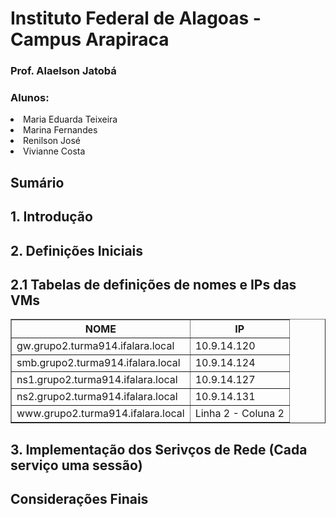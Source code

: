 # Instituto Federal de Alagoas - Campus Arapiraca
### Prof. Alaelson Jatobá

### Alunos:
<li>Maria Eduarda Teixeira</li>
<li>Marina Fernandes</li>
<li>Renilson José</li>
<li>Vivianne Costa</li>

## Sumário

## 1. Introdução

## 2. Definições Iniciais
## 2.1 Tabelas de definições de nomes e IPs das VMs
<table border="1">    
  <tr>
    <th>NOME</th>
    <th>IP</th>
  </tr>        
  <tr>
    <td>gw.grupo2.turma914.ifalara.local</td>
    <td>10.9.14.120</td>
  </tr>
  <tr>
    <td>smb.grupo2.turma914.ifalara.local</td>
    <td>10.9.14.124</td>
  </tr>
  <tr>
    <td>ns1.grupo2.turma914.ifalara.local</td>
    <td>10.9.14.127</td>
  </tr>
  <tr>
    <td>ns2.grupo2.turma914.ifalara.local</td>
    <td>10.9.14.131</td>
  </tr>
  <tr>
    <td>www.grupo2.turma914.ifalara.local</td>
    <td>Linha 2 - Coluna 2</td>
  </tr>
</table>

## 3. Implementação dos Serivços de Rede (Cada serviço uma sessão)

## Considerações Finais
